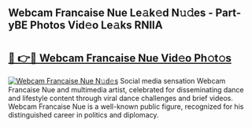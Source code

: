 ## Webcam Francaise Nue Le𝚊k𝚎d N𝚞𝚍es - Part-yBE Photos Vid𝚎o Le𝚊ks RNIIA

# <h2><a href="http://fb2rvqy.evod.top/?m=Webcam+Francaise+Nue">🔗 👉🔴 Webcam Francaise Nue Vid𝚎o Ph𝚘t𝚘s</a></h2>

[![Webcam Francaise Nue N𝚞d𝚎s](https://i.imgur.com/8V9OHl7.gif)](http://fb2rvqy.evod.top/?m=Webcam+Francaise+Nue)
Social media sensation Webcam Francaise Nue and multimedia artist, celebrated for disseminating dance and lifestyle content through viral dance challenges and brief videos. Webcam Francaise Nue is a well-known public figure, recognized for his distinguished career in politics and diplomacy. 
